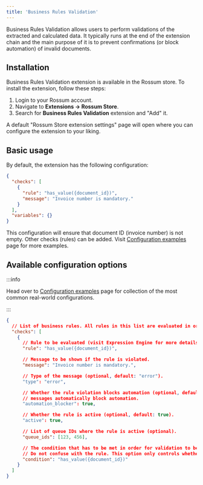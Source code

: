 ```yaml
---
title: 'Business Rules Validation'
---
```


Business Rules Validation allows users to perform validations of the extracted and calculated data. It typically runs at the end of the extension chain and the main purpose of it is to prevent confirmations (or block automation) of invalid documents.

<!-- TODO: create a page (guide) describing how does chaining of extensions work! -->

## Installation

Business Rules Validation extension is available in the Rossum store. To install the extension, follow these steps:

1. Login to your Rossum account.
1. Navigate to **Extensions → Rossum Store**.
1. Search for **Business Rules Validation** extension and "Add" it.

A default "Rossum Store extension settings" page will open where you can configure the extension to your liking.

## Basic usage

By default, the extension has the following configuration:

```json
{
  "checks": [
    {
      "rule": "has_value({document_id})",
      "message": "Invoice number is mandatory."
    }
  ],
  "variables": {}
}
```

This configuration will ensure that document ID (invoice number) is not empty. Other checks (rules) can be added. Visit [Configuration examples](./configuration-examples.md) page for more examples.

## Available configuration options

:::info

Head over to [Configuration examples](./configuration-examples.md) page for collection of the most common real-world configurations.

:::

```json
{
  // List of business rules. All rules in this list are evaluated in order.
  "checks": [
    {
      // Rule to be evaluated (visit Expression Engine for more details).
      "rule": "has_value({document_id})",

      // Message to be shown if the rule is violated.
      "message": "Invoice number is mandatory.",

      // Type of the message (optional, default: "error").
      "type": "error",

      // Whether the rule violation blocks automation (optional, default: false). Note that error
      // messages automatically block automation.
      "automation_blocker": true,

      // Whether the rule is active (optional, default: true).
      "active": true,

      // List of queue IDs where the rule is active (optional).
      "queue_ids": [123, 456],

      // The condition that has to be met in order for validation to be applied (optional).
      // Do not confuse with the rule. This option only controls whether the rule is applied or not.
      "condition": "has_value({document_id})"
    }
  ]
}
```
